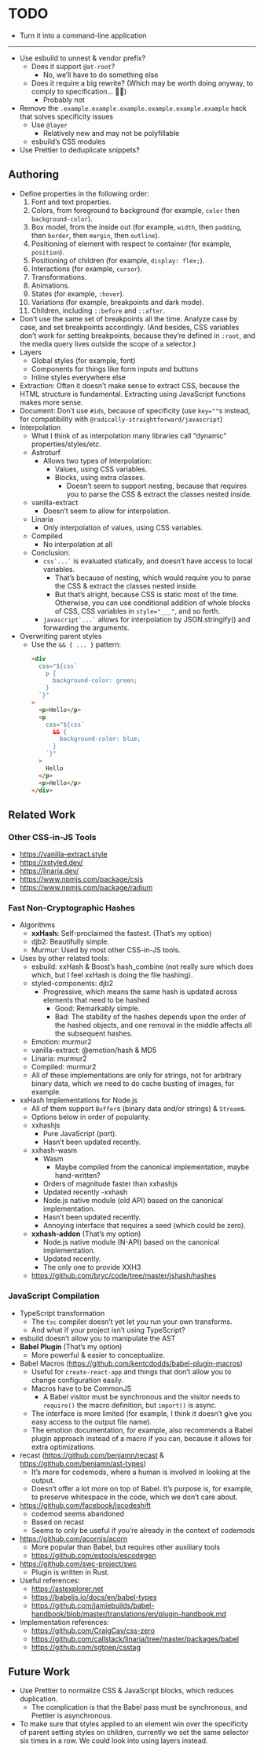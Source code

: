 # TODO

- Turn it into a command-line application

---

- Use esbuild to unnest & vendor prefix?
  - Does it support `@at-root`?
    - No, we’ll have to do something else
  - Does it require a big rewrite? (Which may be worth doing anyway, to comply to specification… 🤷‍♂️)
    - Probably not
- Remove the `.example.example.example.example.example.example` hack that solves specificity issues
  - Use `@layer`
    - Relatively new and may not be polyfillable
  - esbuild’s CSS modules
- Use Prettier to deduplicate snippets?

## Authoring

- Define properties in the following order:
  1.  Font and text properties.
  2.  Colors, from foreground to background (for example, `color` then `background-color`).
  3.  Box model, from the inside out (for example, `width`, then `padding`, then `border`, then `margin`, then `outline`).
  4.  Positioning of element with respect to container (for example, `position`).
  5.  Positioning of children (for example, `display: flex;`).
  6.  Interactions (for example, `cursor`).
  7.  Transformations.
  8.  Animations.
  9.  States (for example, `:hover`).
  10. Variations (for example, breakpoints and dark mode).
  11. Children, including `::before` and `::after`.
- Don’t use the same set of breakpoints all the time. Analyze case by case, and set breakpoints accordingly. (And besides, CSS variables don’t work for setting breakpoints, because they’re defined in `:root`, and the media query lives outside the scope of a selector.)
- Layers
  - Global styles (for example, font)
  - Components for things like form inputs and buttons
  - Inline styles everywhere else
- Extraction: Often it doesn’t make sense to extract CSS, because the HTML structure is fundamental. Extracting using JavaScript functions makes more sense.
- Document: Don’t use `#ids`, because of specificity (use `key=""`s instead, for compatibility with `@radically-straightforward/javascript`)
- Interpolation
  - What I think of as interpolation many libraries call “dynamic” properties/styles/etc.
  - Astroturf
    - Allows two types of interpolation:
      - Values, using CSS variables.
      - Blocks, using extra classes.
        - Doesn’t seem to support nesting, because that requires you to parse the CSS & extract the classes nested inside.
  - vanilla-extract
    - Doesn’t seem to allow for interpolation.
  - Linaria
    - Only interpolation of values, using CSS variables.
  - Compiled
    - No interpolation at all
  - Conclusion:
    - `` css`...` `` is evaluated statically, and doesn’t have access to local variables.
      - That’s because of nesting, which would require you to parse the CSS & extract the classes nested inside.
      - But that’s alright, because CSS is static most of the time. Otherwise, you can use conditional addition of whole blocks of CSS, CSS variables in `style="___"`, and so forth.
    - `` javascript`...` `` allows for interpolation by JSON.stringify() and forwarding the arguments.
- Overwriting parent styles
  - Use the `&& { ... }` pattern:
    ```html
    <div
      css="${css`
        p {
          background-color: green;
        }
      `}"
    >
      <p>Hello</p>
      <p
        css="${css`
          && {
            background-color: blue;
          }
        `}"
      >
        Hello
      </p>
      <p>Hello</p>
    </div>
    ```

## Related Work

### Other CSS-in-JS Tools

- https://vanilla-extract.style
- https://xstyled.dev/
- https://linaria.dev/
- https://www.npmjs.com/package/csjs
- https://www.npmjs.com/package/radium

### Fast Non-Cryptographic Hashes

- Algorithms
  - **xxHash:** Self-proclaimed the fastest. (That’s my option)
  - djb2: Beautifully simple.
  - Murmur: Used by most other CSS-in-JS tools.
- Uses by other related tools:
  - esbuild: xxHash & Boost’s hash_combine (not really sure which does which, but I feel xxHash is doing the file hashing).
  - styled-components: djb2
    - Progressive, which means the same hash is updated across elements that need to be hashed
      - Good: Remarkably simple.
      - Bad: The stability of the hashes depends upon the order of the hashed objects, and one removal in the middle affects all the subsequent hashes.
  - Emotion: murmur2
  - vanilla-extract: @emotion/hash & MD5
  - Linaria: murmur2
  - Compiled: murmur2
  - All of these implementations are only for strings, not for arbitrary binary data, which we need to do cache busting of images, for example.
- xxHash Implementations for Node.js
  - All of them support `Buffer`s (binary data and/or strings) & `Stream`s.
  - Options below in order of popularity.
  - xxhashjs
    - Pure JavaScript (port).
    - Hasn’t been updated recently.
  - xxhash-wasm
    - Wasm
      - Maybe compiled from the canonical implementation, maybe hand-written?
    - Orders of magnitude faster than xxhashjs
    - Updated recently
      -xxhash
    - Node.js native module (old API) based on the canonical implementation.
    - Hasn’t been updated recently.
    - Annoying interface that requires a seed (which could be zero).
  - **xxhash-addon** (That’s my option)
    - Node.js native module (N-API) based on the canonical implementation.
    - Updated recently.
    - The only one to provide XXH3
  - https://github.com/bryc/code/tree/master/jshash/hashes

### JavaScript Compilation

- TypeScript transformation
  - The `tsc` compiler doesn’t yet let you run your own transforms.
  - And what if your project isn’t using TypeScript?
- esbuild doesn’t allow you to manipulate the AST
- **Babel Plugin** (That’s my option)
  - More powerful & easier to conceptualize.
- Babel Macros (https://github.com/kentcdodds/babel-plugin-macros)
  - Useful for `create-react-app` and things that don’t allow you to change configuration easily.
  - Macros have to be CommonJS
    - A Babel visitor must be synchronous and the visitor needs to `require()` the macro definition, but `import()` is async.
  - The interface is more limited (for example, I think it doesn’t give you easy access to the output file name).
  - The emotion documentation, for example, also recommends a Babel plugin approach instead of a macro if you can, because it allows for extra optimizations.
- recast (https://github.com/benjamn/recast & https://github.com/benjamn/ast-types)
  - It’s more for codemods, where a human is involved in looking at the output.
  - Doesn’t offer a lot more on top of Babel. It’s purpose is, for example, to preserve whitespace in the code, which we don’t care about.
- https://github.com/facebook/jscodeshift
  - codemod seems abandoned
  - Based on recast
  - Seems to only be useful if you’re already in the context of codemods
- https://github.com/acornjs/acorn
  - More popular than Babel, but requires other auxiliary tools
  - https://github.com/estools/escodegen
- https://github.com/swc-project/swc
  - Plugin is written in Rust.
- Useful references:
  - https://astexplorer.net
  - https://babeljs.io/docs/en/babel-types
  - https://github.com/jamiebuilds/babel-handbook/blob/master/translations/en/plugin-handbook.md
- Implementation references:
  - https://github.com/CraigCav/css-zero
  - https://github.com/callstack/linaria/tree/master/packages/babel
  - https://github.com/sgtpep/csstag

## Future Work

- Use Prettier to normalize CSS & JavaScript blocks, which reduces duplication.
  - The complication is that the Babel pass must be synchronous, and Prettier is asynchronous.
- To make sure that styles applied to an element win over the specificity of parent setting styles on children, currently we set the same selector six times in a row. We could look into using layers instead.
